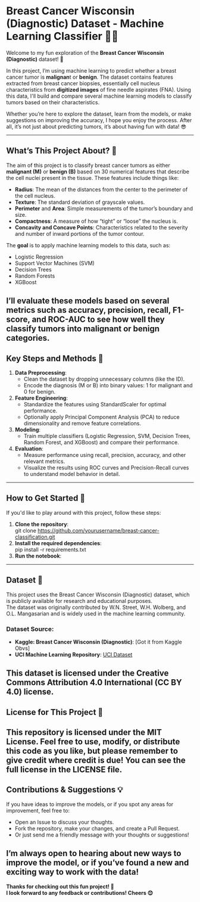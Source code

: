 # **Breast Cancer Wisconsin (Diagnostic) Dataset \- Machine Learning Classifier 🦠🎯**

Welcome to my fun exploration of the **Breast Cancer Wisconsin (Diagnostic)** dataset\! 🎉

In this project, I’m using machine learning to predict whether a breast cancer tumor is **malignan**t or **benign**. The dataset contains features extracted from breast cancer biopsies, essentially cell nucleus characteristics from **digitized images** of fine needle aspirates (FNA). Using this data, I'll build and compare several machine learning models to classify tumors based on their characteristics.

Whether you’re here to explore the dataset, learn from the models, or make suggestions on improving the accuracy, I hope you enjoy the process. After all, it’s not just about predicting tumors, it’s about having fun with data\! 😎

---

## **What’s This Project About? 🤔**

The aim of this project is to classify breast cancer tumors as either **malignant (M)** or **benign (B)** based on 30 numerical features that describe the cell nuclei present in the tissue. These features include things like:

* **Radius**: The mean of the distances from the center to the perimeter of the cell nucleus.  
* **Texture**: The standard deviation of grayscale values.  
* **Perimeter** and **Area**: Simple measurements of the tumor’s boundary and size.  
* **Compactness**: A measure of how “tight” or “loose” the nucleus is.  
* **Concavity and Concave Points**: Characteristics related to the severity and number of inward portions of the tumor contour.

The **goal** is to apply machine learning models to this data, such as:

* Logistic Regression  
* Support Vector Machines (SVM)  
* Decision Trees  
* Random Forests  
* XGBoost

I’ll evaluate these models based on several metrics such as accuracy, precision, recall, F1-score, and ROC-AUC to see how well they classify tumors into malignant or benign categories.  
---

## **Key Steps and Methods 🚀**

1. **Data Preprocessing**:  
   * Clean the dataset by dropping unnecessary columns (like the ID).  
   * Encode the diagnosis (M or B) into binary values: 1 for malignant and 0 for benign.  
2. **Feature Engineering**:  
   * Standardize the features using StandardScaler for optimal performance.  
   * Optionally apply Principal Component Analysis (PCA) to reduce dimensionality and remove feature correlations.  
3. **Modeling**:  
   * Train multiple classifiers (Logistic Regression, SVM, Decision Trees, Random Forest, and XGBoost) and compare their performance.  
4. **Evaluation**:  
   * Measure performance using recall, precision, accuracy, and other relevant metrics.  
   * Visualize the results using ROC curves and Precision-Recall curves to understand model behavior in detail.

---

## **How to Get Started 🚀**

If you'd like to play around with this project, follow these steps:

1. **Clone the repository**:  
    git clone https://github.com/yourusername/breast-cancer-classification.git  
2. **Install the required dependencies**:  
    pip install \-r requirements.txt  
3. **Run the notebook**:

---

## **Dataset 📝**

This project uses the Breast Cancer Wisconsin (Diagnostic) dataset, which is publicly available for research and educational purposes.   
The dataset was originally contributed by W.N. Street, W.H. Wolberg, and O.L. Mangasarian and is widely used in the machine learning community.

### **Dataset Source:**

* **Kaggle: Breast Cancer Wisconsin (Diagnostic)**: \[Got it from Kaggle Obvs\]   
* **UCI Machine Learning Repository**:  [UCI Dataset](https://archive.ics.uci.edu/ml/datasets/Breast+Cancer+Wisconsin+%28Diagnostic%29)

This dataset is licensed under the **Creative Commons Attribution 4.0 International (CC BY 4.0)** license.  
---

## **License for This Project 📝**

This repository is licensed under the **MIT License**. Feel free to use, modify, or distribute this code as you like, but please remember to give credit where credit is due\! You can see the full license in the LICENSE file.  
---

## **Contributions & Suggestions 💡**

If you have ideas to improve the models, or if you spot any areas for improvement, feel free to:

* Open an Issue to discuss your thoughts.  
* Fork the repository, make your changes, and create a Pull Request.  
* Or just send me a friendly message with your thoughts or suggestions\!

I’m always open to hearing about new ways to improve the model, or if you’ve found a new and exciting way to work with the data\!  
---

**Thanks for checking out this fun project\! 🌟**   
**I look forward to any feedback or contributions\! Cheers 😊**  
